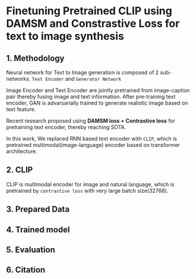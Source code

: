 # Finetuning Pretrained CLIP using DAMSM and Constrastive Loss for text to image synthesis

## 1. Methodology
Neural network for Text to Image generation is composed of 2 sub-networks. 
```Text Encoder``` and ```Generator Network``` 

Image Encoder and Text Encoder are jointly pretrained from image-caption pair thereby fusing image and text information. After pre-training text encoder, GAN is advarsarially trained to generate realistic image based on text feature.

Recent research proposed using <b>DAMSM loss + Contrastive loss</b> for pretraining text encoder, thereby reaching SOTA.

In this work, We replaced RNN based text encoder with ```CLIP```, which is pretrained multimodal(image-language) encoder based on transformer architecture.  

## 2. CLIP

CLIP is multimodal encoder for image and natural language, which is pretrained by ```contrastive loss``` with very large batch size(32768).

## 3. Prepared Data

## 4. Trained model

## 5. Evaluation

## 6. Citation

